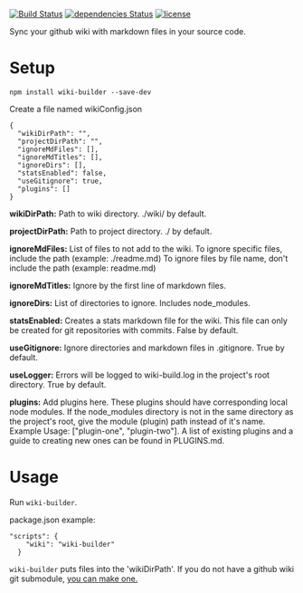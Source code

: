 [![Build Status](https://travis-ci.org/petekeller2/wiki-builder.svg?branch=master)](https://travis-ci.org/petekeller2/wiki-builder) 
[![dependencies Status](https://david-dm.org/petekeller2/wiki-builder/status.svg)](https://david-dm.org/petekeller2/wiki-builder)
[![license](https://img.shields.io/github/license/mashape/apistatus.svg)](https://github.com/petekeller2/wiki-builder/LICENSE)

Sync your github wiki with markdown
files in your source code.

# Setup

`npm install wiki-builder --save-dev`

Create a file named wikiConfig.json

```
{
  "wikiDirPath": "",
  "projectDirPath": "",
  "ignoreMdFiles": [],
  "ignoreMdTitles": [],
  "ignoreDirs": [],
  "statsEnabled": false,
  "useGitignore": true,
  "plugins": []
}
```

**wikiDirPath:** Path to wiki directory. ./wiki/ by default.

**projectDirPath:** Path to project directory. ./ by default.

**ignoreMdFiles:** List of files to not add to the wiki. 
To ignore specific files, include the path (example: ./readme.md) 
To ignore files by file name, don't include the path (example: readme.md)

**ignoreMdTitles:** Ignore by the first line of markdown files.

**ignoreDirs:** List of directories to ignore. Includes node_modules.

**statsEnabled:** Creates a stats markdown file for the wiki. This file can 
only be created for git repositories with commits. False by default.

**useGitignore:** Ignore directories and markdown files in 
.gitignore. True by default.

**useLogger:** Errors will be logged to wiki-build.log 
in the project's root directory. True by default.

**plugins:** Add plugins here. These plugins should have 
 corresponding local node modules. If the node_modules directory is not 
in the same directory as the project's root, give the module 
(plugin) path instead of it's name. Example Usage: ["plugin-one", "plugin-two"]. 
A list of existing plugins and a guide to creating new ones can 
be found in PLUGINS.md.

# Usage

Run `wiki-builder`. 

package.json example:
```
"scripts": {
    "wiki": "wiki-builder"
  }
```

`wiki-builder` puts files into the 'wikiDirPath'. If you do 
not have a github wiki git submodule, [you can make one.](https://brendancleary.com/2013/03/08/including-a-github-wiki-in-a-repository-as-a-submodule/)
